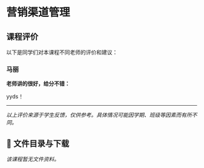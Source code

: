 # 营销渠道管理

## 课程评价

以下是同学们对本课程不同老师的评价和建议：

### 马丽

**老师讲的很好，给分不错：**

yyds！

---

*以上评价来源于学生反馈，仅供参考。具体情况可能因学期、班级等因素而有所不同。*
## 📄 文件目录与下载

_该课程暂无文件资料。_
